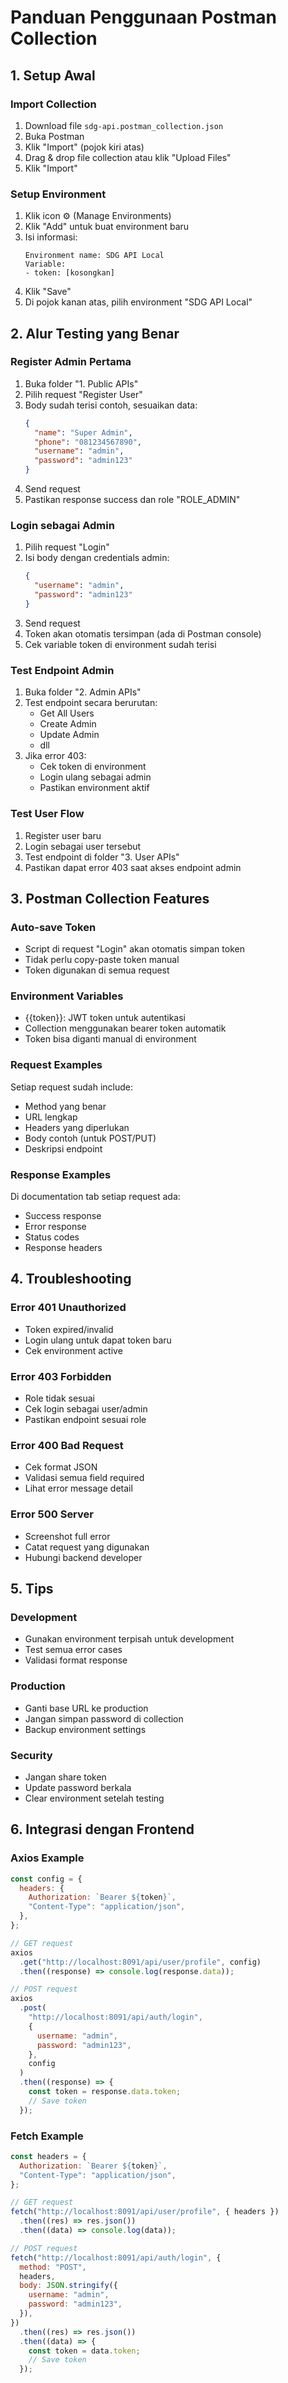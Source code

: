 # Panduan Penggunaan Postman Collection

## 1. Setup Awal

### Import Collection

1. Download file `sdg-api.postman_collection.json`
2. Buka Postman
3. Klik "Import" (pojok kiri atas)
4. Drag & drop file collection atau klik "Upload Files"
5. Klik "Import"

### Setup Environment

1. Klik icon ⚙️ (Manage Environments)
2. Klik "Add" untuk buat environment baru
3. Isi informasi:
   ```
   Environment name: SDG API Local
   Variable:
   - token: [kosongkan]
   ```
4. Klik "Save"
5. Di pojok kanan atas, pilih environment "SDG API Local"

## 2. Alur Testing yang Benar

### Register Admin Pertama

1. Buka folder "1. Public APIs"
2. Pilih request "Register User"
3. Body sudah terisi contoh, sesuaikan data:
   ```json
   {
     "name": "Super Admin",
     "phone": "081234567890",
     "username": "admin",
     "password": "admin123"
   }
   ```
4. Send request
5. Pastikan response success dan role "ROLE_ADMIN"

### Login sebagai Admin

1. Pilih request "Login"
2. Isi body dengan credentials admin:
   ```json
   {
     "username": "admin",
     "password": "admin123"
   }
   ```
3. Send request
4. Token akan otomatis tersimpan (ada di Postman console)
5. Cek variable token di environment sudah terisi

### Test Endpoint Admin

1. Buka folder "2. Admin APIs"
2. Test endpoint secara berurutan:
   - Get All Users
   - Create Admin
   - Update Admin
   - dll
3. Jika error 403:
   - Cek token di environment
   - Login ulang sebagai admin
   - Pastikan environment aktif

### Test User Flow

1. Register user baru
2. Login sebagai user tersebut
3. Test endpoint di folder "3. User APIs"
4. Pastikan dapat error 403 saat akses endpoint admin

## 3. Postman Collection Features

### Auto-save Token

- Script di request "Login" akan otomatis simpan token
- Tidak perlu copy-paste token manual
- Token digunakan di semua request

### Environment Variables

- {{token}}: JWT token untuk autentikasi
- Collection menggunakan bearer token automatik
- Token bisa diganti manual di environment

### Request Examples

Setiap request sudah include:

- Method yang benar
- URL lengkap
- Headers yang diperlukan
- Body contoh (untuk POST/PUT)
- Deskripsi endpoint

### Response Examples

Di documentation tab setiap request ada:

- Success response
- Error response
- Status codes
- Response headers

## 4. Troubleshooting

### Error 401 Unauthorized

- Token expired/invalid
- Login ulang untuk dapat token baru
- Cek environment active

### Error 403 Forbidden

- Role tidak sesuai
- Cek login sebagai user/admin
- Pastikan endpoint sesuai role

### Error 400 Bad Request

- Cek format JSON
- Validasi semua field required
- Lihat error message detail

### Error 500 Server

- Screenshot full error
- Catat request yang digunakan
- Hubungi backend developer

## 5. Tips

### Development

- Gunakan environment terpisah untuk development
- Test semua error cases
- Validasi format response

### Production

- Ganti base URL ke production
- Jangan simpan password di collection
- Backup environment settings

### Security

- Jangan share token
- Update password berkala
- Clear environment setelah testing

## 6. Integrasi dengan Frontend

### Axios Example

```javascript
const config = {
  headers: {
    Authorization: `Bearer ${token}`,
    "Content-Type": "application/json",
  },
};

// GET request
axios
  .get("http://localhost:8091/api/user/profile", config)
  .then((response) => console.log(response.data));

// POST request
axios
  .post(
    "http://localhost:8091/api/auth/login",
    {
      username: "admin",
      password: "admin123",
    },
    config
  )
  .then((response) => {
    const token = response.data.token;
    // Save token
  });
```

### Fetch Example

```javascript
const headers = {
  Authorization: `Bearer ${token}`,
  "Content-Type": "application/json",
};

// GET request
fetch("http://localhost:8091/api/user/profile", { headers })
  .then((res) => res.json())
  .then((data) => console.log(data));

// POST request
fetch("http://localhost:8091/api/auth/login", {
  method: "POST",
  headers,
  body: JSON.stringify({
    username: "admin",
    password: "admin123",
  }),
})
  .then((res) => res.json())
  .then((data) => {
    const token = data.token;
    // Save token
  });
```
